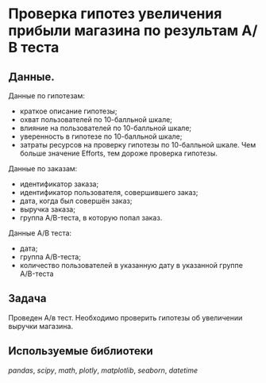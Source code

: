 # Проверка гипотез увеличения прибыли магазина по результам А/В теста


## Данные.


Данные по гипотезам:

- краткое описание гипотезы;
- охват пользователей по 10-балльной шкале;
- влияние на пользователей по 10-балльной шкале;
- уверенность в гипотезе по 10-балльной шкале;
- затраты ресурсов на проверку гипотезы по 10-балльной шкале. Чем больше значение Efforts, тем дороже проверка гипотезы.

Данные по заказам:

- идентификатор заказа;
- идентификатор пользователя, совершившего заказ;
- дата, когда был совершён заказ;
- выручка заказа;
- группа A/B-теста, в которую попал заказ.

Данные А/В теста:

- дата;
- группа A/B-теста;
- количество пользователей в указанную дату в указанной группе A/B-теста

## Задача

Проведен А/в тест. Необходимо проверить гипотезы об увеличении выручки магазина. 

## Используемые библиотеки
*pandas*, *scipy*, *math*, *plotly*, *matplotlib*, *seaborn*, *datetime*

